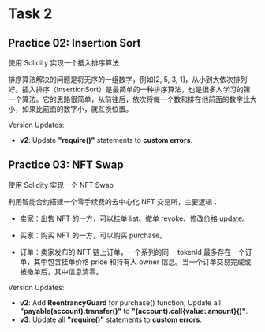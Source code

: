 # Task 2

## Practice 02: Insertion Sort

使用 Solidity 实现一个插入排序算法

排序算法解决的问题是将无序的一组数字，例如[2, 5, 3, 1]，从小到大依次排列好。插入排序（InsertionSort）是最简单的一种排序算法，也是很多人学习的第一个算法。它的思路很简单，从前往后，依次将每一个数和排在他前面的数字比大小，如果比前面的数字小，就互换位置。

Version Updates:

-   **v2**: Update **"require()"** statements to **custom errors**.

## Practice 03: NFT Swap

使用 Solidity 实现一个 NFT Swap

利用智能合约搭建一个零手续费的去中心化 NFT 交易所，主要逻辑：

-   卖家：出售 NFT 的一方，可以挂单 list、撤单 revoke、修改价格 update。

-   买家：购买 NFT 的一方，可以购买 purchase。

-   订单：卖家发布的 NFT 链上订单，一个系列的同一 tokenId 最多存在一个订单，其中包含挂单价格 price 和持有人 owner 信息。当一个订单交易完成或被撤单后，其中信息清零。

Version Updates:

-   **v2**: Add **ReentrancyGuard** for purchase() function; Update all **"payable(account).transfer()"** to **"(account).call{value: amount}()"**.
-   **v3**: Update all **"require()"** statements to **custom errors**.
